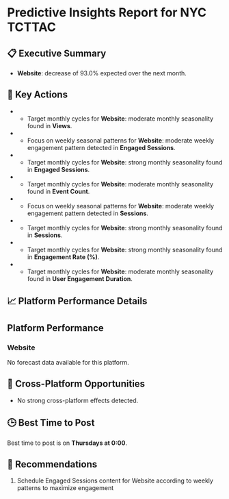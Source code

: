 # Predictive Insights Report for NYC TCTTAC

## 📋 Executive Summary

- **Website**: decrease of 93.0% expected over the next month.

## 🎯 Key Actions

- - Target monthly cycles for **Website**: moderate monthly seasonality found in **Views**.
- - Focus on weekly seasonal patterns for **Website**: moderate weekly engagement pattern detected in **Engaged Sessions**.
- - Target monthly cycles for **Website**: strong monthly seasonality found in **Engaged Sessions**.
- - Target monthly cycles for **Website**: moderate monthly seasonality found in **Event Count**.
- - Focus on weekly seasonal patterns for **Website**: moderate weekly engagement pattern detected in **Sessions**.
- - Target monthly cycles for **Website**: strong monthly seasonality found in **Sessions**.
- - Target monthly cycles for **Website**: strong monthly seasonality found in **Engagement Rate (%)**.
- - Target monthly cycles for **Website**: moderate monthly seasonality found in **User Engagement Duration**.

## 📈 Platform Performance Details

## Platform Performance

### Website

No forecast data available for this platform.


## 🔗 Cross-Platform Opportunities

- No strong cross-platform effects detected.

## 🕒 Best Time to Post

Best time to post is on **Thursdays at 0:00**.

## 📢 Recommendations

1. Schedule Engaged Sessions content for Website according to weekly patterns to maximize engagement
